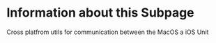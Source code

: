 # Information about this Subpage
Cross platfrom utils for communication between the MacOS a iOS Unit
